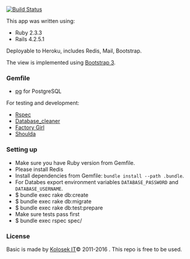 <a href='https://semaphoreci.com/kolosek/basic'> <img src='https://semaphoreci.com/api/v1/kolosek/basic/branches/master/badge.svg' alt='Build Status'></a>


This app was written using:

* Ruby 2.3.3
* Rails 4.2.5.1

Deployable to Heroku, includes Redis, Mail, Bootstrap.

The view is implemented using [Bootstrap 3](http://getbootstrap.com/).

### Gemfile

- [pg](http://rubygems.org/gems/pg) for PostgreSQL

For testing and development:

- [Rspec](https://github.com/dchelimsky/rspec)
- [Database_cleaner](https://github.com/bmabey/database_cleaner)
- [Factory Girl](https://github.com/thoughtbot/factory_girl_rails)
- [Shoulda](https://github.com/thoughtbot/shoulda)

### Setting up

- Make sure you have Ruby version from Gemfile.
- Please install Redis
- Install dependencies from Gemfile: `bundle install --path .bundle`.
- For Databes export environment variables `DATABASE_PASSWORD` and `DATABASE_USERNAME`.
- $ bundle exec rake db:create
- $ bundle exec rake db:migrate
- $ bundle exec rake db:test:prepare
- Make sure tests pass first
- $ bundle exec rspec spec/

### License

Basic is made by [Kolosek IT](http://kolosek.com)© 2011-2016 . This repo is free to be used.